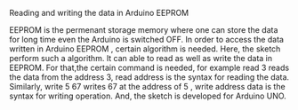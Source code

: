 Reading and writing the data in Arduino EEPROM

EEPROM is the permenant storage memory where one can store the data for long time even the Arduino is switched OFF. In order to access the data written in Arduino EEPROM , certain algorithm is needed. Here, the sketch perform such a algorithm. It can able to read as well as write the data in EEPROM. For that,the certain command is needed, for example read 3 reads the data from the address 3, read address is the syntax for reading the data. Similarly, write 5 67 writes 67 at the address of 5 , write address data is the syntax for writing operation. And, the sketch is developed for Arduino UNO.
